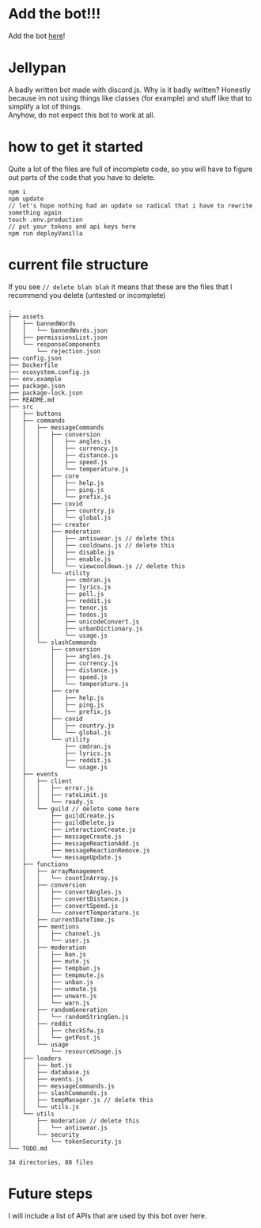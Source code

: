 # Add the bot!!!
Add the bot [here](https://jellypan.club)!


# Jellypan

A badly written bot made with discord.js. Why is it badly written? Honestly because im not using things like classes (for example) and stuff like that to simplify a lot of things.           
Anyhow, do not expect this bot to work at all.          

# how to get it started

Quite a lot of the files are full of incomplete code, so you will have to figure out parts of the code that you have to delete.
```
npm i
npm update
// let's hope nothing had an update so radical that i have to rewrite something again
touch .env.production
// put your tokens and api keys here
npm run deployVanilla
```


# current file structure

If you see `// delete blah blah` it means that these are the files that I recommend you delete (untested or incomplete)

```
.
├── assets
│   ├── bannedWords
│   │   └── bannedWords.json
│   ├── permissionsList.json
│   └── responseComponents
│       └── rejection.json
├── config.json
├── Dockerfile
├── ecosystem.config.js
├── env.example
├── package.json
├── package-lock.json
├── README.md
├── src
│   ├── buttons
│   ├── commands
│   │   ├── messageCommands
│   │   │   ├── conversion
│   │   │   │   ├── angles.js
│   │   │   │   ├── currency.js
│   │   │   │   ├── distance.js
│   │   │   │   ├── speed.js
│   │   │   │   └── temperature.js
│   │   │   ├── core
│   │   │   │   ├── help.js
│   │   │   │   ├── ping.js
│   │   │   │   └── prefix.js
│   │   │   ├── covid
│   │   │   │   ├── country.js
│   │   │   │   └── global.js
│   │   │   ├── creator
│   │   │   ├── moderation
│   │   │   │   ├── antiswear.js // delete this
│   │   │   │   ├── cooldowns.js // delete this
│   │   │   │   ├── disable.js
│   │   │   │   ├── enable.js
│   │   │   │   └── viewcooldown.js // delete this
│   │   │   └── utility
│   │   │       ├── cmdran.js
│   │   │       ├── lyrics.js
│   │   │       ├── poll.js
│   │   │       ├── reddit.js
│   │   │       ├── tenor.js
│   │   │       ├── todos.js
│   │   │       ├── unicodeConvert.js
│   │   │       ├── urbanDictionary.js
│   │   │       └── usage.js
│   │   └── slashCommands
│   │       ├── conversion
│   │       │   ├── angles.js
│   │       │   ├── currency.js
│   │       │   ├── distance.js
│   │       │   ├── speed.js
│   │       │   └── temperature.js
│   │       ├── core
│   │       │   ├── help.js
│   │       │   ├── ping.js
│   │       │   └── prefix.js
│   │       ├── covid
│   │       │   ├── country.js
│   │       │   └── global.js
│   │       └── utility
│   │           ├── cmdran.js
│   │           ├── lyrics.js
│   │           ├── reddit.js
│   │           └── usage.js
│   ├── events
│   │   ├── client
│   │   │   ├── error.js
│   │   │   ├── rateLimit.js
│   │   │   └── ready.js
│   │   └── guild // delete some here
│   │       ├── guildCreate.js
│   │       ├── guildDelete.js
│   │       ├── interactionCreate.js
│   │       ├── messageCreate.js
│   │       ├── messageReactionAdd.js
│   │       ├── messageReactionRemove.js
│   │       └── messageUpdate.js
│   ├── functions
│   │   ├── arrayManagement
│   │   │   └── countInArray.js
│   │   ├── conversion
│   │   │   ├── convertAngles.js
│   │   │   ├── convertDistance.js
│   │   │   ├── convertSpeed.js
│   │   │   └── convertTemperature.js
│   │   ├── currentDateTime.js
│   │   ├── mentions
│   │   │   ├── channel.js
│   │   │   └── user.js
│   │   ├── moderation
│   │   │   ├── ban.js
│   │   │   ├── mute.js
│   │   │   ├── tempban.js
│   │   │   ├── tempmute.js
│   │   │   ├── unban.js
│   │   │   ├── unmute.js
│   │   │   ├── unwarn.js
│   │   │   └── warn.js
│   │   ├── randomGeneration
│   │   │   └── randomStringGen.js
│   │   ├── reddit
│   │   │   ├── checkSfw.js
│   │   │   └── getPost.js
│   │   └── usage
│   │       └── resourceUsage.js
│   ├── loaders
│   │   ├── bot.js
│   │   ├── database.js
│   │   ├── events.js
│   │   ├── messageCommands.js
│   │   ├── slashCommands.js
│   │   ├── tempManager.js // delete this
│   │   └── utils.js
│   └── utils
│       ├── moderation // delete this
│       │   └── antiswear.js
│       └── security
│           └── tokenSecurity.js
└── TODO.md

34 directories, 88 files

```

# Future steps

I will include a list of APIs that are used by this bot over here.
